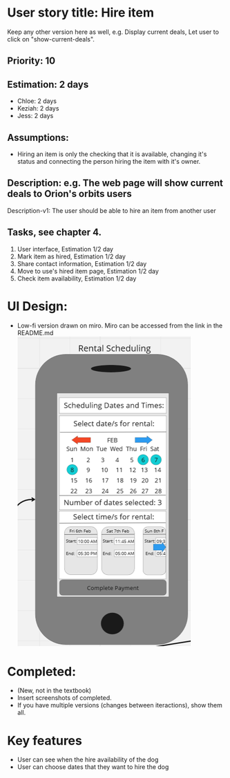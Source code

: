
# User story title: Hire item

Keep any other version here as well, e.g. Display current deals, Let user to click on "show-current-deals".

## Priority: 10 

## Estimation: 2 days

* Chloe: 2 days 
* Keziah: 2 days
* Jess: 2 days

## Assumptions:
* Hiring an item is only the checking that it is available, changing it's status and connecting the person hiring the item with it's owner.

## Description: e.g. The web page will show current deals to Orion's orbits users

Description-v1: The user should be able to hire an item from another user

## Tasks, see chapter 4.

1. User interface, Estimation 1/2 day
2. Mark item as hired, Estimation 1/2 day
3. Share contact information, Estimation 1/2 day
4. Move to use's hired item page, Estimation 1/2 day
5. Check item availability, Estimation 1/2 day


# UI Design:
* Low-fi version drawn on miro. Miro can be accessed from the link in the README.md
![image](/images/hire_item.png)

# Completed:
* (New, not in the textbook) 
* Insert screenshots of completed. 
* If you have multiple versions (changes between iteractions), show them all.

# Key features
* User can see when the hire availability of the dog
* User can choose dates that they want to hire the dog

